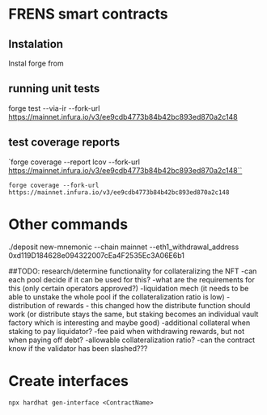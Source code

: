# FRENS smart contracts

## Instalation

Instal forge from 

## running unit tests

forge test --via-ir --fork-url https://mainnet.infura.io/v3/ee9cdb4773b84b42bc893ed870a2c148

## test coverage reports

`forge coverage --report lcov --fork-url https://mainnet.infura.io/v3/ee9cdb4773b84b42bc893ed870a2c148``

`forge coverage --fork-url https://mainnet.infura.io/v3/ee9cdb4773b84b42bc893ed870a2c148`

# Other commands
./deposit new-mnemonic --chain mainnet --eth1_withdrawal_address 0xd119D184628e094322007cEa4F2535Ec3A06E6b1


##TODO: research/determine functionality for collateralizing the NFT
  -can each pool decide if it can be used for this?
  -what are the requirements for this (only certain operators approved?)
  -liquidation mech (it needs to be able to unstake the whole pool if the collateralization ratio is low)
  -distribution of rewards - this changed how the distribute function should work (or distribute stays the same, but staking becomes an individual vault factory which is interesting and maybe good)
  -additional collateral when staking to pay liquidator?
  -fee paid when withdrawing rewards, but not when paying off debt?
  -allowable collateralization ratio?
  -can the contract know if the validator has been slashed???


# Create interfaces

`npx hardhat gen-interface <ContractName>`

